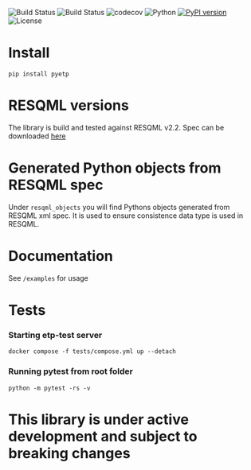 ![Build Status](https://github.com/equinor/pyetp/actions/workflows/ci.yml/badge.svg?branch=main)
![Build Status](https://github.com/equinor/pyetp/actions/workflows/snyk.yml/badge.svg?branch=main)
![codecov](https://codecov.io/gh/equinor/pyetp/graph/badge.svg?token=S2XDDKKI8U)
![Python](https://img.shields.io/pypi/pyversions/pyetp)
[![PyPI version](https://badge.fury.io/py/pyetp.svg)](https://badge.fury.io/py/pyetp)
![License](https://img.shields.io/github/license/equinor/pyetp)
# Install
 `pip install pyetp`

# RESQML versions
The library is build and tested against RESQML v2.2. Spec can be downloaded [here](https://publications.opengroup.org/standards/energistics-standards/v231)

# Generated Python objects from RESQML spec
Under `resqml_objects` you will find Pythons objects generated from RESQML xml spec. It is used to ensure consistence data type is used in RESQML.

# Documentation
See `/examples` for usage

# Tests
### Starting etp-test server
`docker compose -f tests/compose.yml up --detach`
### Running pytest from root folder
`python -m pytest -rs -v`

# This library is under active development and subject to breaking changes
